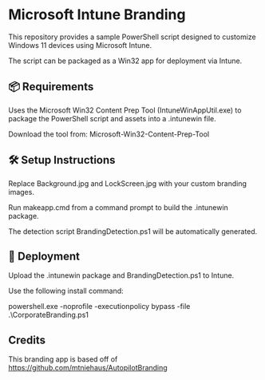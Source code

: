 # Microsoft Intune Branding
This repository provides a sample PowerShell script designed to customize Windows 11 devices using Microsoft Intune. 

The script can be packaged as a Win32 app for deployment via Intune.

## 📦 Requirements
Uses the Microsoft Win32 Content Prep Tool (IntuneWinAppUtil.exe) to package the PowerShell script and assets into a .intunewin file.

Download the tool from: Microsoft-Win32-Content-Prep-Tool

## 🛠️ Setup Instructions
Replace Background.jpg and LockScreen.jpg with your custom branding images.

Run makeapp.cmd from a command prompt to build the .intunewin package.

The detection script BrandingDetection.ps1 will be automatically generated.

## 🚀 Deployment
Upload the .intunewin package and BrandingDetection.ps1 to Intune.

Use the following install command:

powershell.exe -noprofile -executionpolicy bypass -file .\CorporateBranding.ps1

## Credits

This branding app is based off of https://github.com/mtniehaus/AutopilotBranding
